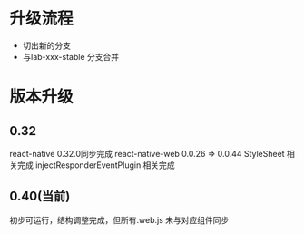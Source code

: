 # 升级流程
* 切出新的分支
* 与lab-xxx-stable 分支合并

# 版本升级
## 0.32
react-native 0.32.0同步完成
react-native-web 0.0.26 => 0.0.44
StyleSheet 相关完成
injectResponderEventPlugin 相关完成

## 0.40(当前)
初步可运行，结构调整完成，但所有.web.js 未与对应组件同步
